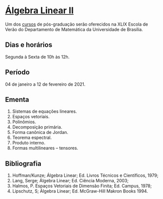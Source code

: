 # [Álgebra Linear II](https://moodle.mat.unb.br/20201)

Um dos [cursos](https://www.mat.unb.br/verao2021/verao/verao_pt.html)
de pós-graduação serão oferecidos na XLIX Escola de Verão do
Departamento de Matemática da Universidade de Brasília.

## Dias e horários

Segunda à Sexta de 10h às 12h.

## Período

04 de janeiro a 12 de fevereiro de 2021.

## Ementa

1. Sistemas de equações lineares.
2. Espaços vetoriais.
3. Polinômios.
4. Decomposição primária.
5. Forma canônica de Jordan.
6. Teorema espectral.
7. Produto interno.
8. Formas multilineares – tensores.

## Bibliografia

1. Hoffman/Kunze; Álgebra Linear; Ed. Livros Técnicos e Científicos, 1979;
2. Lang, Serge; Álgebra Linear; Ed. Ciência Moderna, 2003;
3. Halmos, P. Espaços Vetoriais de Dimensão Finita; Ed. Campus, 1978;
4. Lipschutz, S; Álgebra Linear; Ed. McGraw-Hill Makron Books 1994.

